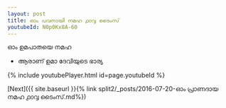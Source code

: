 ```yaml
---
layout: post
title: ഓം പവനായി നമഹ ൧൦൮ ടൈംസ്
youtubeId: N0p0Kx8A-60
---
```

 
 
 ഓം ഉമപാതയെ നമഹ 
 
 -  ആരാണ് ഉമാ ദേവിയുടെ ഭാര്യ 
 
  
 
  
 
 
 
 
 
 


{% include youtubePlayer.html id=page.youtubeId %}
 
[Next]({{ site.baseurl }}{% link  split2/_posts/2016-07-20-ഓം പ്രാണദായ നമഹ ൧൦൮ ടൈംസ്.md%})
 
